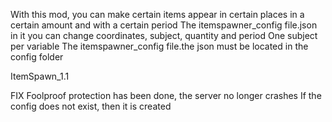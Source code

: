 With this mod, you can make certain items appear in certain places in a certain amount and with a certain period
The itemspawner_config file.json in it you can change coordinates, subject, quantity and period
One subject per variable
The itemspawner_config file.the json must be located in the config folder

ItemSpawn_1.1

FIX Foolproof protection has been done, the server no longer crashes If the config does not exist, then it is created
